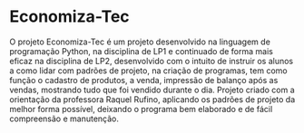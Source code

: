 # Economiza-Tec
  O projeto Economiza-Tec é um projeto desenvolvido na linguagem de programação Python, na disciplina de LP1 e continuado de forma mais 
eficaz na disciplina de LP2, desenvolvido com o intuito de instruir os alunos a como lidar com padrões de projeto, na criação de programas,
tem como função o cadastro de produtos, a venda, impressão de balanço após as vendas, mostrando tudo que foi vendido durante o dia.
  Projeto criado com a orientação da professora Raquel Rufino, aplicando os padrões de projeto da melhor forma possível, deixando o programa
bem elaborado e de fácil compreensão e manutenção.
